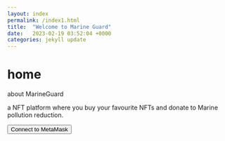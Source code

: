 ```yaml
---
layout: index
permalink: /index1.html
title:  "Welcome to Marine Guard"
date:   2023-02-19 03:52:04 +0000
categories: jekyll update
---
```

<div>
<h1>home</h1>
<p>about MarineGuard</p>
<p>a NFT platform where you buy your favourite NFTs and donate to Marine pollution reduction.</p>
<button class="connect-button" id="dude123">Connect to MetaMask</button>
</div>